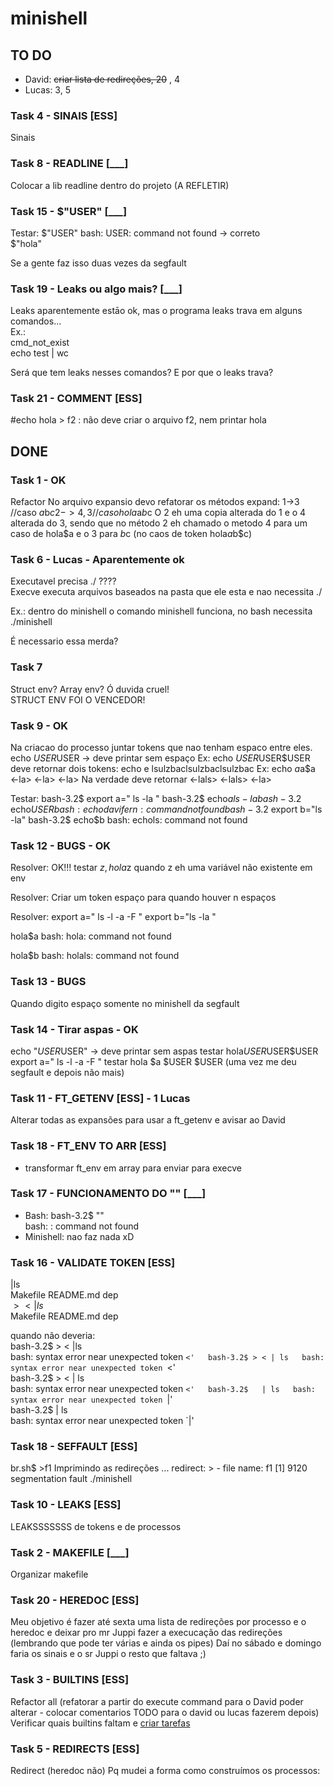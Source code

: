 # minishell

## TO DO

- David: ~~criar lista de redireções, 20~~ , 4
- Lucas: 3, 5


### Task 4 - SINAIS [ESS]

Sinais


### Task 8 - READLINE [___]

Colocar a lib readline dentro do projeto (A REFLETIR)

### Task 15 - $"USER" [___]
Testar:
$"USER"
bash: USER: command not found -> correto  
$"hola"

Se a gente faz isso duas vezes da segfault

### Task 19 - Leaks ou algo mais? [___]

Leaks aparentemente estāo ok, mas o programa leaks trava em alguns comandos...  
Ex.:  
cmd_not_exist  
echo test | wc  

Será que tem leaks nesses comandos? E por que o leaks trava?


### Task 21 - COMMENT [ESS]
#echo hola > f2 : não deve criar o arquivo f2, nem printar hola


## DONE

### Task 1 - OK

Refactor
No arquivo expansio devo refatorar os métodos expand:
1->3 //caso $a$b$c
2->4,3 //caso hola$a$b$c
O 2 eh uma copia alterada do 1 e o 4 alterada do 3, sendo que no método 2 eh chamado o metodo 4 para um caso de hola$a e o 3 para $b$c (no caos de token hola$a$b$c)

### Task 6 - Lucas - Aparentemente ok

Executavel precisa ./ ????  
Execve executa arquivos baseados na pasta que ele esta e nao necessita ./  

Ex.: dentro do minishell o comando minishell funciona, no bash necessita ./minishell  

É necessario essa merda?  

### Task 7

Struct env? Array env? Ó duvida cruel!  
STRUCT ENV FOI O VENCEDOR!  


### Task 9 - OK
Na criacao do processo juntar tokens que nao tenham espaco entre eles.
echo $USER$USER -> deve printar sem espaço
Ex: echo $USER$USER$USER deve retornar dois tokens: echo e lsulzbaclsulzbaclsulzbac
Ex:
echo $a$a$a
<echo>
<ls>
<-la>
<ls>
<-la>
<ls>
<-la>
Na verdade deve retornar
<echo>
<ls> 
<-lals>
<-lals>
<-la>

Testar:
bash-3.2$ export a="    ls    -la   "
bash-3.2$ echo$a
ls -la
bash-3.2$ echo$USER
bash: echodavifern: command not found
bash-3.2$ export b="ls -la"
bash-3.2$ echo$b
bash: echols: command not found


### Task 12 - BUGS - OK
Resolver: OK!!!
testar $z, hola$z quando z eh uma variável não existente em env

Resolver:
Criar um token espaço para quando houver n espaços

Resolver:
export a="  ls   -l   -a  -F   "
export b="ls   -la  "

hola$a
bash: hola: command not found

hola$b
bash: holals: command not found  

### Task 13 - BUGS
Quando digito espaço somente no minishell da segfault  


### Task 14 - Tirar aspas - OK
echo "$USER$USER" -> deve printar sem aspas
testar hola$USER$USER$USER
export a="  ls   -l   -a  -F   "
testar hola $a $USER $USER (uma vez me deu segfault e depois não mais)  

### Task 11 - FT_GETENV [ESS] - 1 Lucas
Alterar todas as expansões para usar a ft_getenv e avisar ao David  

### Task 18 - FT_ENV TO ARR [ESS]

- transformar ft_env em array para enviar para execve  


### Task 17 - FUNCIONAMENTO DO "" [___]

- Bash: 
bash-3.2$ ""  
bash: : command not found  
- Minishell: nao faz nada xD  



### Task 16 - VALIDATE TOKEN [ESS]

|ls  
Makefile                README.md               dep       
$> < | ls$  
Makefile                README.md               dep   

quando não deveria:  
bash-3.2$ > < |ls  
bash: syntax error near unexpected token `<'  
bash-3.2$ > < | ls  
bash: syntax error near unexpected token `<'  
bash-3.2$  > < | ls  
bash: syntax error near unexpected token `<'  
bash-3.2$   | ls  
bash: syntax error near unexpected token `|'  
bash-3.2$   | ls  
bash: syntax error near unexpected token `|'  

### Task 18 - SEFFAULT [ESS]
br.sh$ >f1
Imprimindo as redireções ...
redirect: > - file name: f1
[1]    9120 segmentation fault  ./minishell 

### Task 10 - LEAKS [ESS]

LEAKSSSSSSS de tokens e de processos  

### Task 2 - MAKEFILE [___]

Organizar makefile  

### Task 20 - HEREDOC [ESS]
Meu objetivo é fazer até sexta uma lista de redireções por processo e o heredoc e deixar pro mr Juppi fazer a execucação das redireções (lembrando que pode ter várias e ainda os pipes)
Daí no sábado e domingo faria os sinais e o sr Juppi o resto que faltava ;)

### Task 3 - BUILTINS [ESS]

Refactor all (refatorar a partir do execute command para o David poder alterar - colocar comentarios TODO para o david ou lucas fazerem depois)  
Verificar quais builtins faltam e [criar tarefas](https://github.com/dfneto/minishell/blob/main/src/builtin/builtin_todo.md)    

### Task 5 - REDIRECTS [ESS]

Redirect (heredoc não)
Pq mudei a forma como construímos os processos:
